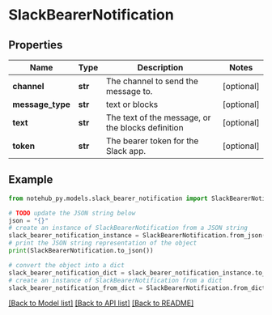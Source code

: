 # SlackBearerNotification

## Properties

| Name             | Type    | Description                                       | Notes      |
| ---------------- | ------- | ------------------------------------------------- | ---------- |
| **channel**      | **str** | The channel to send the message to.               | [optional] |
| **message_type** | **str** | text or blocks                                    | [optional] |
| **text**         | **str** | The text of the message, or the blocks definition | [optional] |
| **token**        | **str** | The bearer token for the Slack app.               | [optional] |

## Example

```python
from notehub_py.models.slack_bearer_notification import SlackBearerNotification

# TODO update the JSON string below
json = "{}"
# create an instance of SlackBearerNotification from a JSON string
slack_bearer_notification_instance = SlackBearerNotification.from_json(json)
# print the JSON string representation of the object
print(SlackBearerNotification.to_json())

# convert the object into a dict
slack_bearer_notification_dict = slack_bearer_notification_instance.to_dict()
# create an instance of SlackBearerNotification from a dict
slack_bearer_notification_from_dict = SlackBearerNotification.from_dict(slack_bearer_notification_dict)
```

[[Back to Model list]](../README.md#documentation-for-models) [[Back to API list]](../README.md#documentation-for-api-endpoints) [[Back to README]](../README.md)
